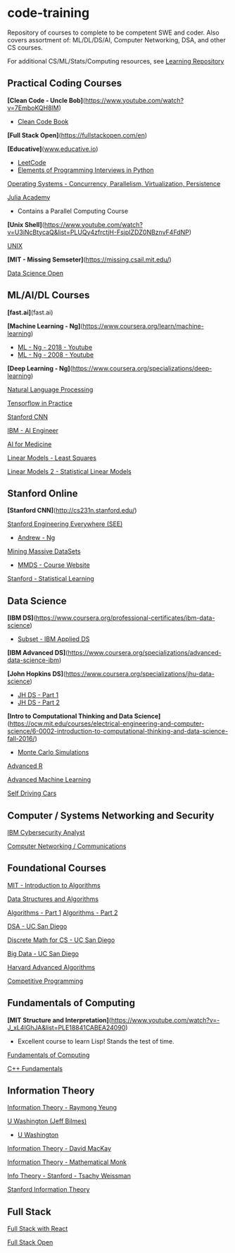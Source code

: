 # code-training
Repository of courses to complete to be competent SWE and coder. Also covers assortment of: ML/DL/DS/AI, Computer Networking, DSA, and other CS courses.

For additional CS/ML/Stats/Computing resources, see [Learning Repository](https://github.com/Cabralcm/Learning/blob/master/README.md)

## Practical Coding Courses

**[Clean Code - Uncle Bob]**(https://www.youtube.com/watch?v=7EmboKQH8lM)
- [Clean Code Book](https://github.com/SaikrishnaReddy1919/MyBooks/blob/master/%5BPROGRAMMING%5D%5BClean%20Code%20by%20Robert%20C%20Martin%5D.pdf)

**[Full Stack Open]**(https://fullstackopen.com/en)

**[Educative]**(www.educative.io)
- [LeetCode](www.leetcode.com)
- [Elements of Programming Interviews in Python](https://github.com/qqqil/ebooks/blob/master/algorithms/Elements%20of%20Programming%20Interviews.pdf)

[Operating Systems - Concurrency, Parallelism, Virtualization, Persistence](http://pages.cs.wisc.edu/~remzi/OSTEP/)

[Julia Academy](https://juliaacademy.com/)
- Contains a Parallel Computing Course

**[Unix Shell]**(https://www.youtube.com/watch?v=U3iNcBtycaQ&list=PLUQy4zfrctjH-FsjpIZDZ0NBznvF4FdNP)

[UNIX](https://www.coursera.org/learn/unix)

**[MIT - Missing Semseter]**(https://missing.csail.mit.edu/)

[Data Science Open](http://datasciencemasters.org/)

## ML/AI/DL Courses

**[fast.ai]**(fast.ai)

**[Machine Learning - Ng]**(https://www.coursera.org/learn/machine-learning)
- [ML - Ng - 2018 - Youtube](https://www.youtube.com/watch?v=jGwO_UgTS7I&list=PLoROMvodv4rMiGQp3WXShtMGgzqpfVfbU)
- [ML - Ng - 2008 - Youtube](https://www.youtube.com/watch?v=UzxYlbK2c7E&list=PLA89DCFA6ADACE599)

**[Deep Learning - Ng]**(https://www.coursera.org/specializations/deep-learning)

[Natural Language Processing](https://www.coursera.org/specializations/natural-language-processing)

[Tensorflow in Practice](https://www.coursera.org/specializations/tensorflow-in-practice)

[Stanford CNN](http://cs231n.stanford.edu/)

[IBM - AI Engineer](https://www.coursera.org/professional-certificates/ai-engineer)

[AI for Medicine](https://www.coursera.org/specializations/ai-for-medicine)

[Linear Models - Least Squares](https://www.coursera.org/learn/linear-models)

[Linear Models 2 - Statistical Linear Models](https://www.coursera.org/learn/linear-models-2)

## Stanford Online

**[Stanford CNN]**(http://cs231n.stanford.edu/)

[Stanford Engineering Everywhere (SEE)](https://see.stanford.edu/)
- [Andrew - Ng](https://see.stanford.edu/Course/CS229/)

[Mining Massive DataSets](http://web.stanford.edu/class/cs246/)
- [MMDS - Course Website](http://www.mmds.org/)

[Stanford - Statistical Learning](https://www.edx.org/course/statistical-learning)


## Data Science

**[IBM DS]**(https://www.coursera.org/professional-certificates/ibm-data-science)
- [Subset - IBM Applied DS](https://www.coursera.org/specializations/applied-data-science)

**[IBM Advanced DS]**(https://www.coursera.org/specializations/advanced-data-science-ibm)

**[John Hopkins DS]**(https://www.coursera.org/specializations/jhu-data-science)
- [JH DS - Part 1](https://www.coursera.org/specializations/data-science-foundations-r)
- [JH DS - Part 2](https://www.coursera.org/specializations/data-science-statistics-machine-learning)

**[Intro to Computational Thinking and Data Science]**(https://ocw.mit.edu/courses/electrical-engineering-and-computer-science/6-0002-introduction-to-computational-thinking-and-data-science-fall-2016/)
- [Monte Carlo Simulations](https://www.youtube.com/watch?v=OgO1gpXSUzU)

[Advanced R](https://www.coursera.org/specializations/r)

[Advanced Machine Learning](https://www.coursera.org/specializations/aml)

[Self Driving Cars](https://www.coursera.org/specializations/self-driving-cars)

## Computer / Systems  Networking and Security

[IBM Cybersecurity Analyst](https://www.coursera.org/professional-certificates/ibm-cybersecurity-analyst)

[Computer Networking / Communications](https://www.coursera.org/specializations/computer-communications)

## Foundational Courses

[MIT - Introduction to Algorithms](https://www.youtube.com/watch?v=HtSuA80QTyo&list=PLUl4u3cNGP61Oq3tWYp6V_F-5jb5L2iHb)

[Data Structures and Algorithms](https://www.coursera.org/specializations/algorithms)

[Algorithms - Part 1](https://www.coursera.org/learn/algorithms-part1)
[Algorithms - Part 2](https://www.coursera.org/learn/algorithms-part2)

[DSA - UC San Diego](https://www.coursera.org/specializations/data-structures-algorithms)

[Discrete Math for CS - UC San Diego](https://www.coursera.org/specializations/discrete-mathematics)

[Big Data - UC San Diego](https://www.coursera.org/learn/big-data-machine-learning)

[Harvard Advanced Algorithms](https://www.youtube.com/watch?v=0JUN9aDxVmI)

[Competitive Programming](https://www.coursera.org/professional-certificates/ibm-cybersecurity-analyst)

## Fundamentals of Computing

**[MIT Structure and Interpretation]**(https://www.youtube.com/watch?v=-J_xL4IGhJA&list=PLE18841CABEA24090)
- Excellent course to learn Lisp! Stands the test of time.

[Fundamentals of Computing](ttps://www.coursera.org/specializations/computer-fundamentals)

[C++ Fundamentals](https://www.coursera.org/specializations/cs-fundamentals)

## Information Theory

[Information Theory - Raymong Yeung](https://www.youtube.com/watch?v=06KNVBmY0eg&list=PLZDU8a6AcnuixlMLNuqvQSS7PDUK8pZmO)

[U Washington (Jeff Bilmes)](https://www.youtube.com/watch?v=EwmZEbVIhIU&list=PLHId6J59GMKsubhxP4BptaHeFD6_ZzXNO)
- [U Washington](https://class.ece.uw.edu/514/bilmes/ee514_fall_2019/)

[Information Theory - David MacKay](https://www.youtube.com/watch?v=BCiZc0n6COY&list=PLruBu5BI5n4aFpG32iMbdWoRVAA-Vcso6)

[Information Theory - Mathematical Monk](https://www.youtube.com/watch?v=UrefKMSEuAI&list=PLE125425EC837021F)

[Info Theory - Stanford - Tsachy Weissman](https://web.stanford.edu/~tsachy/)

[Stanford Information Theory](https://www.youtube.com/playlist?list=PLv_7iO_xlL0Kz2nU05COpINjU8C0UPICA)

## Full Stack

[Full Stack with React](https://www.coursera.org/specializations/full-stack-react)

[Full Stack Open](https://fullstackopen.com/en)
